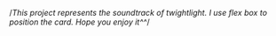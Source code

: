 /*This project represents the soundtrack of twightlight. I use flex box to position the card. Hope you enjoy it^^*/
